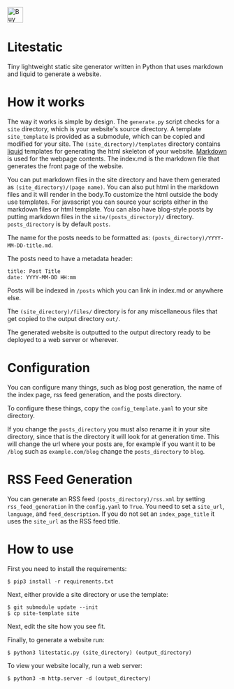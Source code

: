 <a href='https://ko-fi.com/S6S2A9XRF' target='_blank'><img height='36' style='border:0px;height:36px;' src='https://storage.ko-fi.com/cdn/kofi6.png?v=6' border='0' alt='Buy Me a Coffee at ko-fi.com' /></a>

# Litestatic
Tiny lightweight static site generator written in Python that uses markdown and liquid to generate a website.

# How it works
The way it works is simple by design. The `generate.py` script checks for a `site` directory, which is your website's source directory. A template `site_template` is provided as a submodule, which can be copied and modified for your site. The `(site_directory)/templates` directory contains [liquid](https://shopify.github.io/liquid/) templates for generating the html skeleton of your website. [Markdown](https://www.markdownguide.org/) is used for the webpage contents. The index.md is the markdown file that generates the front page of the website.

You can put markdown files in the site directory and have them generated as `(site_directory)/(page name)`. You can also put html in the markdown files and it will render in the body.To customize the html outside the body use templates. For javascript you can source your scripts either in the markdown files or html template. You can also have blog-style posts by putting markdown files in the `site/(posts_directory)/` directory. `posts_directory` is by default `posts`.

The name for the posts needs to be formatted as: `(posts_directory)/YYYY-MM-DD-title.md`.

The posts need to have a metadata header:
```
title: Post Title
date: YYYY-MM-DD HH:mm
```

Posts will be indexed in `/posts` which you can link in index.md or anywhere else.

The `(site_directory)/files/` directory is for any miscellaneous files that get copied to the output directory `out/`.

The generated website is outputted to the output directory ready to be deployed to a web server or wherever.

# Configuration
You can configure many things, such as blog post generation, the name of the index page, rss feed generation, and the posts directory.

To configure these things, copy the `config_template.yaml` to your site directory.

If you change the `posts_directory` you must also rename it in your site directory, since that is the directory it will look for at generation time. This will change the url where your posts are, for example if you want it to be `/blog` such as `example.com/blog` change the `posts_directory` to `blog`.

# RSS Feed Generation
You can generate an RSS feed `(posts_directory)/rss.xml` by setting `rss_feed_generation` in the `config.yaml` to `True`. You need to set a `site_url`, `language`, and `feed_description`. If you do not set an `index_page_title` it uses the `site_url` as the RSS feed title.

# How to use
First you need to install the requirements:
```
$ pip3 install -r requirements.txt
```

Next, either provide a site directory or use the template:
```
$ git submodule update --init
$ cp site-template site
```

Next, edit the site how you see fit.

Finally, to generate a website run:
```
$ python3 litestatic.py (site_directory) (output_directory)
```

To view your website locally, run a web server:
```
$ python3 -m http.server -d (output_directory)
```
